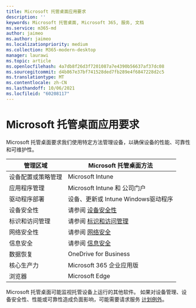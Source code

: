 ```yaml
---
title: Microsoft 托管桌面应用要求
description: ''
keywords: Microsoft 托管桌面, Microsoft 365, 服务, 文档
ms.service: m365-md
author: jaimeo
ms.author: jaimeo
ms.localizationpriority: medium
ms.collection: M365-modern-desktop
manager: laurawi
ms.topic: article
ms.openlocfilehash: 4a7db8f26d3f7201087a7e4390b56637af37dc08
ms.sourcegitcommit: d4b867e37bf741528ded7fb289e4f6847228d2c5
ms.translationtype: MT
ms.contentlocale: zh-CN
ms.lasthandoff: 10/06/2021
ms.locfileid: "60208117"
---
```

# <a name="microsoft-managed-desktop-app-requirements"></a>Microsoft 托管桌面应用要求

<!--This topic is the target for aka.ms/app-req. This is aka link is used from EA agreement for MMD. do not delete.-->

<!--Application addendum -->
 
Microsoft 托管桌面要求我们使用特定方法管理设备，以确保设备的性能、可靠性和可维护性。


|管理区域  |Microsoft 托管桌面方法  |
|---------|---------|
|设备配置或策略管理     |  Microsoft Intune       |
|应用程序管理     | Microsoft Intune 和 公司门户        |
|驱动程序部署     |  设备、更新或 Intune Windows驱动程序       |
|设备安全性     | 请参阅 [设备安全性](security.md#device-security)      |
|标识和访问管理     | 请参阅 [标识和访问管理](security.md#identity-and-access-management)        |
|网络安全性     | 请参阅 [网络安全](security.md#network-security)        |
|信息安全     |  请参阅 [信息安全](security.md#information-security)       |
|数据恢复     | OneDrive for Business        |
|核心生产力     | Microsoft 365 企业应用版    |
|浏览器     | Microsoft Edge        |




Microsoft 托管桌面可能监视托管设备上运行的其他软件。 如果对设备管理、设备安全性、性能或可靠性造成负面影响，可能需要请求服务 [计划例外](customizing.md)。
